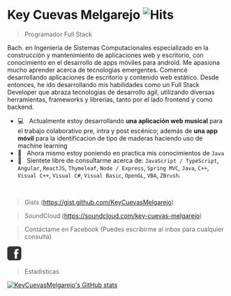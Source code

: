 <!--
**KeyCuevasMelgarejo/KeyCuevasMelgarejo** is a ✨ _special_ ✨ repository because its `README.md` (this file) appears on your GitHub profile.-->
# Key Cuevas Melgarejo ![Hits](https://hitcounter.pythonanywhere.com/count/tag.svg?url=https%3A%2F%2Fgithub.com%2FKeyCuevasMelgarejo%2FKeyCuevasMelgarejo)
>Programador Full Stack

Bach. en Ingenieria de Sistemas Computacionales especializado en la construcción y mantenimiento de aplicaciones web y escritorio, con conocimiento en el desarrollo de apps móviles para android. Me apasiona mucho aprender acerca de tecnologias emergentes. Comencé desarrollando aplicaciones de escritorio y contenido web estático. Desde entonces, he ido desarrollando mis habilidades como un Full Stack Developer que abraza tecnologias de desarrollo ágil, utilizando diversas herramientas, frameworks y librerias, tanto por el lado frontend y como backend.

  * 💻 &nbsp; Actualmente estoy desarrollando **una aplicación web musical** para el trabajo colaborativo pre, intra y post escénico; además de **una app móvil**     para la identificacion de tipo de maderas haciendo uso de machine learning
  * 🌱 &nbsp; Ahora mismo estoy poniendo en practica mis conocimientos de `Java`
  * 💬 &nbsp; Sientete libre de consultarme acerca de:
  `JavaScript / TypeScript`, `Angular`, `ReactJS`, `Thymeleaf`, `Node / Express`, `Spring MVC`, `Java`, `C++`, `Visual C++`, `Visual C#`, `Visual Basic`, `OpenGL`, `VBA`, `ZBrush`.
<br >

>Gists
(https://gist.github.com/KeyCuevasMelgarejo)

>SoundCloud
(https://soundcloud.com/key-cuevas-melgarejo)

>Contáctame en Facebook
(Puedes escribirme al inbox para cualquier consulta)

[![Facebook](https://raw.githubusercontent.com/KeyCuevasMelgarejo/KeyCuevasMelgarejo/master/facebook-icon.png)](https://www.facebook.com/key.cuevasmelgarejo/)
<!-- ![Header](https://raw.githubusercontent.com/KeyCuevasMelgarejo/KeyCuevasMelgarejo/master/cabecera.png)-->

>Estadisticas

[![KeyCuevasMelgarejo's GitHub stats](https://github-readme-stats.vercel.app/api?username=KeyCuevasMelgarejo&show_icons=true)](https://github.com/KeyCuevasMelgarejo)
